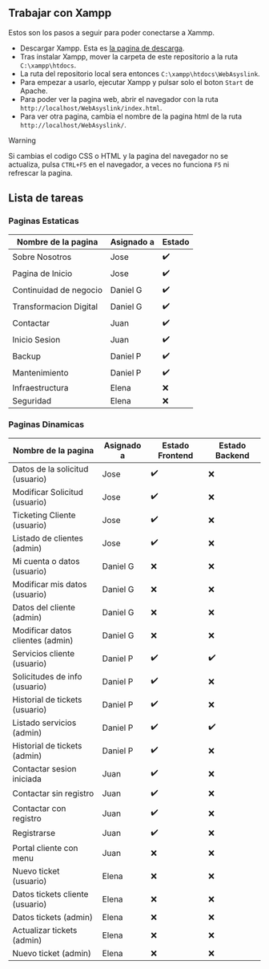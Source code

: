 ## Trabajar con Xampp
Estos son los pasos a seguir para poder conectarse a Xammp.

- Descargar Xampp. Esta es <a href="https://www.apachefriends.org/es/download.html">la pagina de descarga</a>.
- Tras instalar Xampp, mover la carpeta de este repositorio a la ruta `C:\xampp\htdocs`.
- La ruta del repositorio local sera entonces `C:\xampp\htdocs\WebAsyslink`.
- Para empezar a usarlo, ejecutar Xampp y pulsar solo el boton `Start` de Apache.
- Para poder ver la pagina web, abrir el navegador con la ruta `http://localhost/WebAsyslink/index.html`.
- Para ver otra pagina, cambia el nombre de la pagina html de la ruta `http://localhost/WebAsyslink/`.

> [!WARNING]  
> Si cambias el codigo CSS o HTML y la pagina del navegador no se actualiza, pulsa `CTRL+F5` en el navegador, a veces no funciona `F5` ni refrescar la pagina.

## Lista de tareas

### Paginas Estaticas

| Nombre de la pagina    | Asignado a | Estado             |
| ---------------------- | ---------- | ------------------ |
| Sobre Nosotros         | Jose       | :heavy_check_mark: |
| Pagina de Inicio       | Jose       | :heavy_check_mark: |
| Continuidad de negocio | Daniel G   | :heavy_check_mark: |
| Transformacion Digital | Daniel G   | :heavy_check_mark: |
| Contactar              | Juan       | :heavy_check_mark: |
| Inicio Sesion          | Juan       | :heavy_check_mark: |
| Backup                 | Daniel P   | :heavy_check_mark: |
| Mantenimiento          | Daniel P   | :heavy_check_mark: |
| Infraestructura        | Elena      | :x:                |
| Seguridad              | Elena      | :x:                | 


 ### Paginas Dinamicas

| Nombre de la pagina              | Asignado a | Estado Frontend    | Estado Backend     |
| -------------------------------- | ---------- | ------------------ | ------------------ |
| Datos de la solicitud (usuario)  | Jose       | :heavy_check_mark: | :x:                |
| Modificar Solicitud (usuario)    | Jose       | :heavy_check_mark: | :x:                |
| Ticketing Cliente (usuario)      | Jose       | :heavy_check_mark: | :x:                |
| Listado de clientes (admin)      | Jose       | :heavy_check_mark: | :x:                |
| Mi cuenta o datos (usuario)      | Daniel G   | :x:                | :x:                |
| Modificar mis datos (usuario)    | Daniel G   | :x:                | :x:                |
| Datos del cliente (admin)        | Daniel G   | :x:                | :x:                |
| Modificar datos clientes (admin) | Daniel G   | :x:                | :x:                |
| Servicios cliente (usuario)      | Daniel P   | :heavy_check_mark: | :heavy_check_mark: |
| Solicitudes de info (usuario)    | Daniel P   | :heavy_check_mark: | :x:                |
| Historial de tickets (usuario)   | Daniel P   | :heavy_check_mark: | :x:                |
| Listado servicios (admin)        | Daniel P   | :heavy_check_mark: | :heavy_check_mark: |
| Historial de tickets (admin)     | Daniel P   | :heavy_check_mark: | :x:                |
| Contactar sesion iniciada        | Juan       | :heavy_check_mark: | :x:                |
| Contactar sin registro           | Juan       | :heavy_check_mark: | :x:                |
| Contactar con registro           | Juan       | :heavy_check_mark: | :x:                |
| Registrarse                      | Juan       | :heavy_check_mark: | :x:                |
| Portal cliente con menu          | Juan       | :x:                | :x:                |
| Nuevo ticket (usuario)           | Elena      | :x:                | :x:                |
| Datos tickets cliente (usuario)  | Elena      | :x:                | :x:                |
| Datos tickets (admin)            | Elena      | :x:                | :x:                |
| Actualizar tickets (admin)       | Elena      | :x:                | :x:                |
| Nuevo ticket (admin)             | Elena      | :x:                | :x:                |
